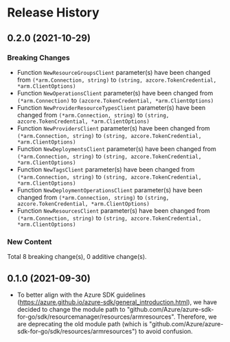 # Release History

## 0.2.0 (2021-10-29)
### Breaking Changes

- Function `NewResourceGroupsClient` parameter(s) have been changed from `(*arm.Connection, string)` to `(string, azcore.TokenCredential, *arm.ClientOptions)`
- Function `NewOperationsClient` parameter(s) have been changed from `(*arm.Connection)` to `(azcore.TokenCredential, *arm.ClientOptions)`
- Function `NewProviderResourceTypesClient` parameter(s) have been changed from `(*arm.Connection, string)` to `(string, azcore.TokenCredential, *arm.ClientOptions)`
- Function `NewProvidersClient` parameter(s) have been changed from `(*arm.Connection, string)` to `(string, azcore.TokenCredential, *arm.ClientOptions)`
- Function `NewDeploymentsClient` parameter(s) have been changed from `(*arm.Connection, string)` to `(string, azcore.TokenCredential, *arm.ClientOptions)`
- Function `NewTagsClient` parameter(s) have been changed from `(*arm.Connection, string)` to `(string, azcore.TokenCredential, *arm.ClientOptions)`
- Function `NewDeploymentOperationsClient` parameter(s) have been changed from `(*arm.Connection, string)` to `(string, azcore.TokenCredential, *arm.ClientOptions)`
- Function `NewResourcesClient` parameter(s) have been changed from `(*arm.Connection, string)` to `(string, azcore.TokenCredential, *arm.ClientOptions)`

### New Content


Total 8 breaking change(s), 0 additive change(s).


## 0.1.0 (2021-09-30)
- To better align with the Azure SDK guidelines (https://azure.github.io/azure-sdk/general_introduction.html), we have decided to change the module path to "github.com/Azure/azure-sdk-for-go/sdk/resourcemanager/resources/armresources". Therefore, we are deprecating the old module path (which is "github.com/Azure/azure-sdk-for-go/sdk/resources/armresources") to avoid confusion. 